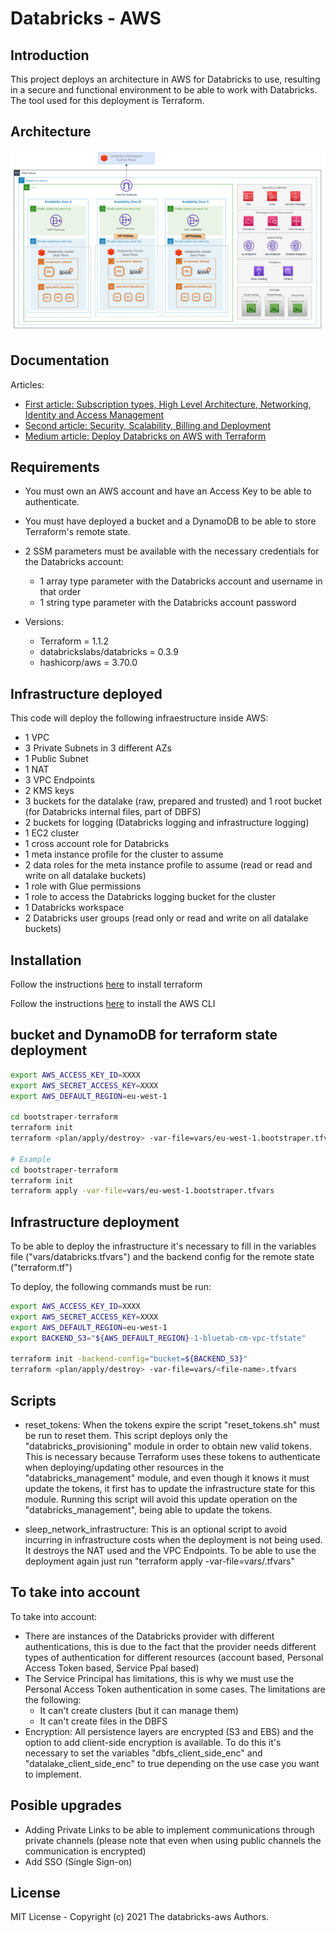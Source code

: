 # Databricks - AWS


## Introduction

This project deploys an architecture in AWS for Databricks to use, resulting in a secure and functional environment to be able to work with Databricks. The tool used for this deployment is Terraform.

## Architecture

![Alt text](images/architecture-overview.png?raw=true "Title")

## Documentation

Articles:
 - [First article: Subscription types, High Level Architecture, Networking, Identity and Access Management](https://bluetab.net/en/databricks-sobre-aws-una-perspectiva-de-arquitectura-parte-1/)
 - [Second article: Security, Scalability, Billing and Deployment](https://www.bluetab.net/en/databricks-on-aws-an-architectural-perspective-part-2/)
 - [Medium article: Deploy Databricks on AWS with Terraform](https://medium.com/@a.jaenrev/deploy-databricks-on-aws-with-terraform-71772b4a04dc)

## Requirements

- You must own an AWS account and have an Access Key to be able to authenticate.

- You must have deployed a bucket and a DynamoDB to be able to store Terraform's remote state.

- 2 SSM parameters must be available with the necessary credentials for the Databricks account:
    - 1 array type parameter with the Databricks account and username in that order
    - 1 string type parameter with the Databricks account password

- Versions:
    - Terraform = 1.1.2
    - databrickslabs/databricks = 0.3.9
    - hashicorp/aws = 3.70.0

## Infrastructure deployed

This code will deploy the following infraestructure inside AWS:
- 1 VPC
- 3 Private Subnets in 3 different AZs
- 1 Public Subnet
- 1 NAT 
- 3 VPC Endpoints
- 2 KMS keys
- 3 buckets for the datalake (raw, prepared and trusted) and 1 root bucket (for Databricks internal files, part of DBFS)
- 2 buckets for logging (Databricks logging and infrastructure logging)
- 1 EC2 cluster
- 1 cross account role for Databricks
- 1 meta instance profile for the cluster to assume
- 2 data roles for the meta instance profile to assume (read or read and write on all datalake buckets)
- 1 role with Glue permissions
- 1 role to access the Databricks logging bucket for the cluster
- 1 Databricks workspace
- 2 Databricks user groups (read only or read and write on all datalake buckets)

## Installation

Follow the instructions [here](https://learn.hashicorp.com/tutorials/terraform/install-cli?in=terraform/aws-get-started#:~:text=popular%20package%20managers.-,%C2%BB,Install%20Terraform,-Manual%20installation) to install terraform

Follow the instructions [here](https://docs.aws.amazon.com/cli/latest/userguide/getting-started-install.html) to install the AWS CLI

## bucket and DynamoDB for terraform state deployment

```bash
export AWS_ACCESS_KEY_ID=XXXX
export AWS_SECRET_ACCESS_KEY=XXXX
export AWS_DEFAULT_REGION=eu-west-1

cd bootstraper-terraform
terraform init
terraform <plan/apply/destroy> -var-file=vars/eu-west-1.bootstraper.tfvars

# Example
cd bootstraper-terraform
terraform init
terraform apply -var-file=vars/eu-west-1.bootstraper.tfvars
```
## Infrastructure deployment

To be able to deploy the infrastructure it's necessary to fill in the variables file ("vars/databricks.tfvars") and the backend config for the remote state ("terraform.tf")

To deploy, the following commands must be run:

```bash
export AWS_ACCESS_KEY_ID=XXXX
export AWS_SECRET_ACCESS_KEY=XXXX
export AWS_DEFAULT_REGION=eu-west-1
export BACKEND_S3="${AWS_DEFAULT_REGION}-1-bluetab-cm-vpc-tfstate"

terraform init -backend-config="bucket=${BACKEND_S3}"
terraform <plan/apply/destroy> -var-file=vars/<file-name>.tfvars
```

## Scripts 

- reset_tokens: When the tokens expire the script "reset_tokens.sh" must be run to reset them. This script deploys only the "databricks_provisioning" module in order to obtain new valid tokens. This is necessary because Terraform uses these tokens to authenticate when deploying/updating other resources in the "databricks_management" module, and even though it knows it must update the tokens, it first has to update the infrastructure state for this module. Running this script will avoid this update operation on the "databricks_management", being able to update the tokens.

- sleep_network_infrastructure: This is an optional script to avoid incurring in infrastructure costs when the deployment is not being used. It destroys the NAT used and the VPC Endpoints. To be able to use the deployment again just run "terraform apply -var-file=vars/<file-name>.tfvars"

## To take into account

To take into account:

- There are instances of the Databricks provider with different authentications, this is due to the fact that the provider needs different types of authentication for different resources (account based, Personal Access Token based, Service Ppal based)
- The Service Principal has limitations, this is why we must use the Personal Access Token authentication in some cases. The limitations are the following:
    - It can't create clusters (but it can manage them)
    - It can't create files in the DBFS
- Encryption: All persistence layers are encrypted (S3 and EBS) and the option to add client-side encryption is available. To do this it's necessary to set the variables "dbfs_client_side_enc" and "datalake_client_side_enc" to true depending on the use case you want to implement.

## Posible upgrades

- Adding Private Links to be able to implement communications through private channels (please note that even when using public channels the communication is encrypted)
- Add SSO (Single Sign-on)

## License

MIT License - Copyright (c) 2021 The databricks-aws Authors.